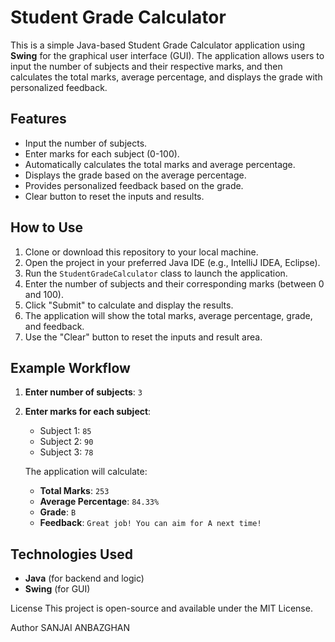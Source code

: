 # Student Grade Calculator

This is a simple Java-based Student Grade Calculator application using **Swing** for the graphical user interface (GUI). The application allows users to input the number of subjects and their respective marks, and then calculates the total marks, average percentage, and displays the grade with personalized feedback.

## Features

- Input the number of subjects.
- Enter marks for each subject (0-100).
- Automatically calculates the total marks and average percentage.
- Displays the grade based on the average percentage.
- Provides personalized feedback based on the grade.
- Clear button to reset the inputs and results.

## How to Use

1. Clone or download this repository to your local machine.
2. Open the project in your preferred Java IDE (e.g., IntelliJ IDEA, Eclipse).
3. Run the `StudentGradeCalculator` class to launch the application.
4. Enter the number of subjects and their corresponding marks (between 0 and 100).
5. Click "Submit" to calculate and display the results.
6. The application will show the total marks, average percentage, grade, and feedback.
7. Use the "Clear" button to reset the inputs and result area.

## Example Workflow

1. **Enter number of subjects**: `3`
2. **Enter marks for each subject**:
   - Subject 1: `85`
   - Subject 2: `90`
   - Subject 3: `78`
   
   The application will calculate:
   - **Total Marks**: `253`
   - **Average Percentage**: `84.33%`
   - **Grade**: `B`
   - **Feedback**: `Great job! You can aim for A next time!`

## Technologies Used

- **Java** (for backend and logic)
- **Swing** (for GUI)

License
This project is open-source and available under the MIT License.

Author
SANJAI ANBAZGHAN

